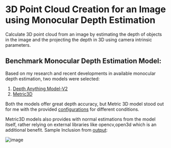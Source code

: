 # 3D Point Cloud Creation for an Image using Monocular Depth Estimation
Calculate 3D point cloud from an image by estimating the depth of objects in the image and the projecting the depth in 3D using camera intrinsic parameters.

## Benchmark  Monocular Depth Estimation Model:  
Based on my research and recent developments in available monocular depth estimation, two models were selected:
   1) [Depth Anything Model-V2](https://github.com/LiheYoung/Depth-Anything)
   2) [Metric3D](https://github.com/YvanYin/Metric3D/tree/main)

Both the models offer great depth accuracy, but Metric 3D model stood out for me with the provided [configurations](https://github.com/devanjanmishra/DepthMaps_3DPointCloud_Creation/tree/main/mono/configs) for different conditions.

Metric3D models also provides with normal estimations from the model itself, rather relying on external libraries like opencv,open3d which is an additional benefit.
Sample Inclusion from [output](https://github.com/devanjanmishra/DepthMaps_3DPointCloud_Creation/tree/main/data/sample_output):

![image](https://github.com/devanjanmishra/DepthMaps_3DPointCloud_Creation/assets/50066136/27715284-7058-4cf1-9e68-531a5f0a0e8e)



